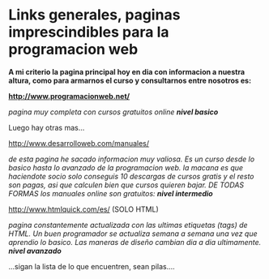 # Links generales, paginas imprescindibles para la programacion web #

**A mi criterio la pagina principal hoy en dia con informacion a nuestra altura, como para armarnos el curso y consultarnos entre nosotros es:**

**http://www.programacionweb.net/**

_pagina muy completa con cursos gratuitos online **nivel basico**_


Luego hay otras mas...

http://www.desarrolloweb.com/manuales/

_de esta pagina he sacado informacion muy valiosa. Es un curso desde lo basico hasta lo avanzado de la programacion web. la macana es que haciendote socio solo conseguis 10 descargas de cursos gratis y el resto son pagas, asi que calculen bien que cursos quieren bajar. DE TODAS FORMAS los manuales online son gratuitos: **nivel intermedio**_


http://www.htmlquick.com/es/ (SOLO HTML)

_pagina constantemente actualizada con las ultimas etiquetas (tags) de HTML. Un buen programador se actualiza semana a semana una vez que aprendio lo basico. Las maneras de diseño cambian dia a dia ultimamente. **nivel avanzado**_

...sigan la lista de lo que encuentren, sean pilas....